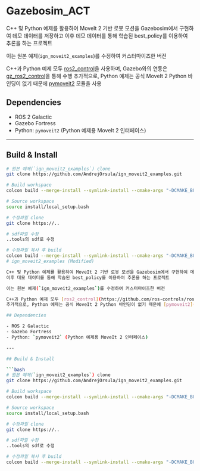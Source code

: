 # Gazebosim_ACT

C++ 및 Python 예제를 활용하여 MoveIt 2 기반 로봇 모션을 Gazebosim에서 구현하여 데모 데이터를 저장하고
이후 데모 데이터를 통해 학습된 best_policy를 이용하여 추론을 하는 프로젝트

이는 원본 예제(`ign_moveit2_examples`)를 수정하여 커스터마이즈한 버전

C++과 Python 예제 모두 [ros2_control](https://github.com/ros-controls/ros2_control)을 사용하며, Gazebo와의 연동은 [gz_ros2_control](https://github.com/ros-controls/gz_ros2_control)을 통해 수행
추가적으로, Python 예제는 공식 MoveIt 2 Python 바인딩이 없기 때문에 [pymoveit2](https://github.com/AndrejOrsula/pymoveit2) 모듈을 사용

## Dependencies

- ROS 2 Galactic  
- Gazebo Fortress  
- Python: `pymoveit2` (Python 예제용 MoveIt 2 인터페이스)  

---

## Build & Install

```bash
# 원본 예제(`ign_moveit2_examples`) clone
git clone https://github.com/AndrejOrsula/ign_moveit2_examples.git

# Build workspace
colcon build --merge-install --symlink-install --cmake-args "-DCMAKE_BUILD_TYPE=Release"

# Source workspace
source install/local_setup.bash

# 수정파일 clone
git clone https://..

# sdf파일 수정
..tools의 sdf로 수정

# 수정파일 복사 후 build
colcon build --merge-install --symlink-install --cmake-args "-DCMAKE_BUILD_TYPE=Release"
# ign_moveit2_examples (Modified)

C++ 및 Python 예제를 활용하여 MoveIt 2 기반 로봇 모션을 Gazebosim에서 구현하여 데모 데이터를 저장하고
이후 데모 데이터를 통해 학습된 best_policy를 이용하여 추론을 하는 프로젝트

이는 원본 예제(`ign_moveit2_examples`)를 수정하여 커스터마이즈한 버전

C++과 Python 예제 모두 [ros2_control](https://github.com/ros-controls/ros2_control)을 사용하며, Gazebo와의 연동은 [gz_ros2_control](https://github.com/ros-controls/gz_ros2_control)을 통해 수행
추가적으로, Python 예제는 공식 MoveIt 2 Python 바인딩이 없기 때문에 [pymoveit2](https://github.com/AndrejOrsula/pymoveit2) 모듈을 사용

## Dependencies

- ROS 2 Galactic  
- Gazebo Fortress  
- Python: `pymoveit2` (Python 예제용 MoveIt 2 인터페이스)  

---

## Build & Install

```bash
# 원본 예제(`ign_moveit2_examples`) clone
git clone https://github.com/AndrejOrsula/ign_moveit2_examples.git

# Build workspace
colcon build --merge-install --symlink-install --cmake-args "-DCMAKE_BUILD_TYPE=Release"

# Source workspace
source install/local_setup.bash

# 수정파일 clone
git clone https://..

# sdf파일 수정
..tools의 sdf로 수정

# 수정파일 복사 후 build
colcon build --merge-install --symlink-install --cmake-args "-DCMAKE_BUILD_TYPE=Release"
